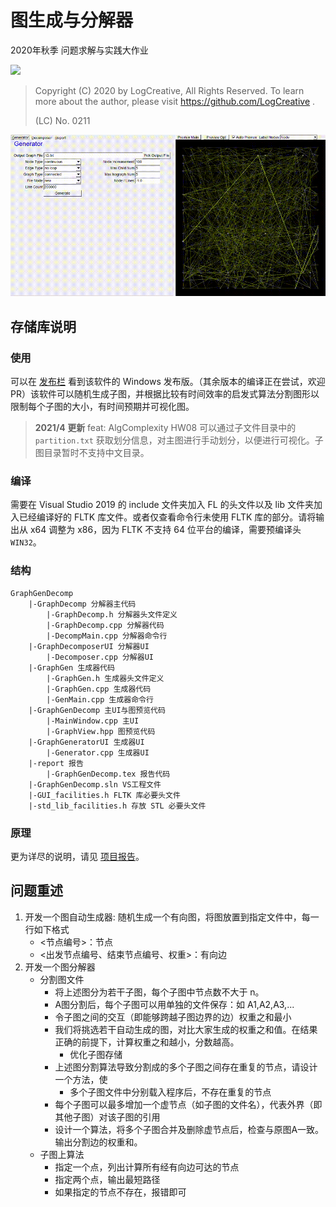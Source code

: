 # 图生成与分解器
2020年秋季 问题求解与实践大作业

![](https://cdn.jsdelivr.net/gh/LogCreative/GraphGenDecomp/report/header.png)

> Copyright (C) 2020 by LogCreative, All Rights Reserved. To learn more about the author, please visit https://github.com/LogCreative .
>
> (LC) No. 0211

![](./report/program.gif)

## 存储库说明

### 使用
可以在 [发布栏](https://github.com/LogCreative/GraphGenDecomp/releases) 看到该软件的 Windows 发布版。（其余版本的编译正在尝试，欢迎PR）该软件可以随机生成子图，并根据比较有时间效率的启发式算法分割图形以限制每个子图的大小，有时间预期并可视化图。

> **2021/4 更新** feat: AlgComplexity HW08 可以通过子文件目录中的 ``partition.txt`` 获取划分信息，对主图进行手动划分，以便进行可视化。子图目录暂时不支持中文目录。

### 编译
需要在 Visual Studio 2019 的 include 文件夹加入 FL 的头文件以及 lib 文件夹加入已经编译好的 FLTK 库文件。或者仅查看命令行未使用 FLTK 库的部分。请将输出从 x64 调整为 x86，因为 FLTK 不支持 64 位平台的编译，需要预编译头 `WIN32`。

### 结构

```
GraphGenDecomp
	|-GraphDecomp 分解器主代码
		|-GraphDecomp.h 分解器头文件定义
		|-GraphDecomp.cpp 分解器代码
		|-DecompMain.cpp 分解器命令行
	|-GraphDecomposerUI 分解器UI
		|-Decomposer.cpp 分解器UI
	|-GraphGen 生成器代码
		|-GraphGen.h 生成器头文件定义
		|-GraphGen.cpp 生成器代码
		|-GenMain.cpp 生成器命令行
	|-GraphGenDecomp 主UI与图预览代码
		|-MainWindow.cpp 主UI
		|-GraphView.hpp 图预览代码
	|-GraphGeneratorUI 生成器UI
		|-Generator.cpp 生成器UI
	|-report 报告
		|-GraphGenDecomp.tex 报告代码
	|-GraphGenDecomp.sln VS工程文件
	|-GUI_facilities.h FLTK 库必要头文件
	|-std_lib_facilities.h 存放 STL 必要头文件
```

### 原理

更为详尽的说明，请见 [项目报告](https://github.com/LogCreative/GraphGenDecomp/blob/master/report/GraphGenDecomp.pdf)。

## 问题重述

1. 开发一个图自动生成器: 随机生成一个有向图，将图放置到指定文件中，每一行如下格式
    - <节点编号>：节点
	- <出发节点编号、结束节点编号、权重>：有向边
2. 开发一个图分解器
    - 分割图文件
     	- 将上述图分为若干子图，每个子图中节点数不大于 n。
     	- A图分割后，每个子图可以用单独的文件保存：如 A1,A2,A3,...
     	- 令子图之间的交互（即能够跨越子图边界的边）权重之和最小
     	- 我们将挑选若干自动生成的图，对比大家生成的权重之和值。在结果正确的前提下，计算权重之和越小，分数越高。
         	- 优化子图存储
     	- 上述图分割算法导致分割成的多个子图之间存在重复的节点，请设计一个方法，使
          	- 多个子图文件中分别载入程序后，不存在重复的节点
     	- 每个子图可以最多增加一个虚节点（如子图的文件名），代表外界（即其他子图）对该子图的引用
     	- 设计一个算法，将多个子图合并及删除虚节点后，检查与原图A一致。输出分割边的权重和。
    - 子图上算法
     	- 指定一个点，列出计算所有经有向边可达的节点
     	- 指定两个点，输出最短路径
     	- 如果指定的节点不存在，报错即可
